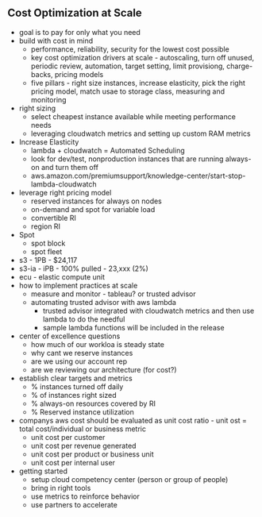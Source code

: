 Cost Optimization at Scale
---
* goal is to pay for only what you need
* build with cost in mind
  * performance, reliability, security for the lowest cost possible
  * key cost optimization drivers at scale - autoscaling, turn off unused, periodic review, automation, target setting, limit provisiong, charge-backs, pricing models
  * five pillars - right size instances, increase elasticity, pick the right pricing model, match usae to storage class, measuring and monitoring
* right sizing
  * select cheapest instance available while meeting performance needs
  * leveraging cloudwatch metrics and setting up custom RAM metrics
* Increase Elasticity
  * lambda + cloudwatch = Automated Scheduling
  * look for dev/test, nonproduction instances that are running always-on and turn them off
  * aws.amazon.com/premiumsupport/knowledge-center/start-stop-lambda-cloudwatch
* leverage right pricing model
  * reserved instances for always on nodes
  * on-demand and spot for variable load
  * convertible RI
  * region RI
* Spot
  * spot block
  * spot fleet
* s3 - 1PB - $24,117
* s3-ia - iPB - 100% pulled - 23,xxx (2%)
* ecu - elastic compute unit
* how to implement practices at scale
  * measure and monitor - tableau? or trusted advisor
  * automating trusted advisor with aws lambda
    * trusted advisor integrated with cloudwatch metrics and then use lambda to do the needful
    * sample lambda functions will be included in the release
* center of excellence questions
  * how much of our workloa is steady state
  * why cant we reserve instances
  * are we using our account rep
  * are we reviewing our architecture (for cost?)
* establish clear targets and metrics
  * % instances turned off daily
  * % of instances right sized
  * % always-on resources covered by RI
  * % Reserved instance utilization
* companys aws cost should be evaluated as unit cost ratio - unit ost = total cost/individual or business metric
  * unit cost per customer
  * unit cost per revenue generated
  * unit cost per product or business unit
  * unit cost per internal user
* getting started
  * setup cloud competency center (person or group of people)
  * bring in right tools
  * use metrics to reinforce behavior
  * use partners to accelerate
